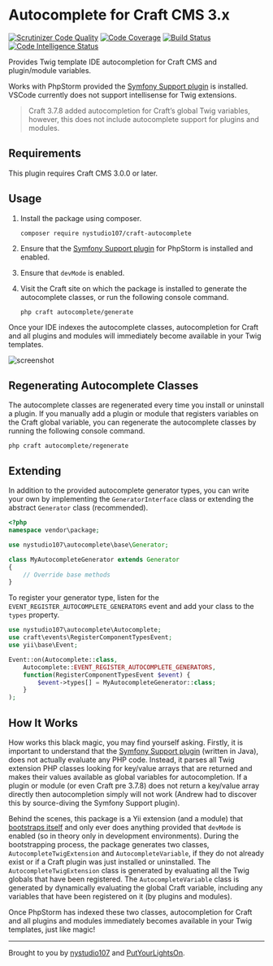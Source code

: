 # Autocomplete for Craft CMS 3.x

[![Scrutinizer Code Quality](https://scrutinizer-ci.com/g/nystudio107/craft-autocomplete/badges/quality-score.png?b=develop)](https://scrutinizer-ci.com/g/nystudio107/craft-autocomplete/?branch=develop) [![Code Coverage](https://scrutinizer-ci.com/g/nystudio107/craft-autocomplete/badges/coverage.png?b=develop)](https://scrutinizer-ci.com/g/nystudio107/craft-autocomplete/?branch=develop) [![Build Status](https://scrutinizer-ci.com/g/nystudio107/craft-autocomplete/badges/build.png?b=develop)](https://scrutinizer-ci.com/g/nystudio107/craft-autocomplete/build-status/develop) [![Code Intelligence Status](https://scrutinizer-ci.com/g/nystudio107/craft-autocomplete/badges/code-intelligence.svg?b=develop)](https://scrutinizer-ci.com/code-intelligence)

Provides Twig template IDE autocompletion for Craft CMS and plugin/module variables.

Works with PhpStorm provided the [Symfony Support plugin](https://plugins.jetbrains.com/plugin/7219-symfony-plugin
) is installed. VSCode currently does not support intellisense for Twig extensions.

> Craft 3.7.8 added autocompletion for Craft’s global Twig variables, however, this does not include autocomplete support for plugins and modules.

## Requirements

This plugin requires Craft CMS 3.0.0 or later.

## Usage

1. Install the package using composer.

    ```
    composer require nystudio107/craft-autocomplete
    ```

2. Ensure that the [Symfony Support plugin](https://plugins.jetbrains.com/plugin/7219-symfony-plugin
) for PhpStorm is installed and enabled.  
    
3. Ensure that `devMode` is enabled.

4. Visit the Craft site on which the package is installed to generate the autocomplete classes, or run the following console command.

    ```shell
    php craft autocomplete/generate
    ```

Once your IDE indexes the autocomplete classes, autocompletion for Craft and all plugins and modules will immediately become available in your Twig templates.

![screenshot](https://user-images.githubusercontent.com/57572400/125784167-618830ae-e475-4faf-81d3-194ad7ce3a08.png)

## Regenerating Autocomplete Classes

The autocomplete classes are regenerated every time you install or uninstall a plugin. If you manually add a plugin or module that registers variables on the Craft global variable, you can regenerate the autocomplete classes by running the following console command.

```shell
php craft autocomplete/regenerate
```

## Extending

In addition to the provided autocomplete generator types, you can write your own by implementing the `GeneratorInterface` class or extending the abstract `Generator` class (recommended).

```php
<?php
namespace vendor\package;

use nystudio107\autocomplete\base\Generator;

class MyAutocompleteGenerator extends Generator
{
    // Override base methods
}
```

To register your generator type, listen for the `EVENT_REGISTER_AUTOCOMPLETE_GENERATORS` event and add your class to the `types` property.

```php
use nystudio107\autocomplete\Autocomplete;
use craft\events\RegisterComponentTypesEvent;
use yii\base\Event;

Event::on(Autocomplete::class,
    Autocomplete::EVENT_REGISTER_AUTOCOMPLETE_GENERATORS,
    function(RegisterComponentTypesEvent $event) {
        $event->types[] = MyAutocompleteGenerator::class;
    }
);
```

## How It Works

How works this black magic, you may find yourself asking. Firstly, it is important to understand that the 
[Symfony Support plugin](https://plugins.jetbrains.com/plugin/7219-symfony-plugin
) (written in Java), does not actually evaluate any PHP code. Instead, it parses all Twig extension PHP classes looking for key/value arrays that are returned and makes their values available as global variables for autocompletion. If a plugin or module (or even Craft pre 3.7.8) does not return a key/value array directly then autocompletion simply will not work (Andrew had to discover this by source-diving the Symfony Support plugin). 

Behind the scenes, this package is a Yii extension (and a module) that [bootstraps itself](https://www.yiiframework.com/doc/guide/2.0/en/structure-extensions#bootstrapping-classes) and only ever does anything provided that `devMode` is enabled (so in theory only in development environments). During the bootstrapping process, the package generates two classes, `AutocompleteTwigExtension` and `AutocompleteVariable`, if they do not already exist or if a Craft plugin was just installed or uninstalled. The `AutocompleteTwigExtension` class is generated by evaluating all the Twig globals that have been registered. The `AutocompleteVariable` class is generated by dynamically evaluating the global Craft variable, including any variables that have been registered on it (by plugins and modules).

Once PhpStorm has indexed these two classes, autocompletion for Craft and all plugins and modules immediately becomes available in your Twig templates, just like magic!

---

Brought to you by [nystudio107](https://nystudio107.com) and [PutYourLightsOn](https://putyourlightson.com/).
